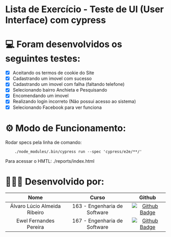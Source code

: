 # Lista de Exercício - Teste de UI (User Interface) com cypress

# 💻 Foram desenvolvidos os seguintes testes: 

- [x] Aceitando os termos de cookie do Site
- [x] Cadastrando um imovel com sucesso
- [x] Cadastrando um imovel com falha (faltando telefone) 
- [x] Selecionando bairro Anchieta e Pesquisando
- [x] Encomendando um imovel 
- [x] Realizando login incorreto (Não possui acesso ao sistema)
- [x] Selecionando Facebook para ver funciona 

# ⚙️ Modo de Funcionamento: 

Rodar specs pela linha de comando:
```
    ./node_modules/.bin/cypress run --spec 'cypress/e2e/**/'
```

Para acessar o HMTL:
./reports/index.html

# 👨🏻‍💻 Desenvolvido por: 

<p align="center">

| Nome | Curso | Github |
| :---: | :---: | :---: |
| Álvaro Lúcio Almeida Ribeiro | 163 - Engenharia de Software | [![Github Badge](https://img.shields.io/badge/-GitHub-333333?style=flat&logo=github&logoColor=white&link=https://github.com/AlvaroLucioRibeiro)](https://github.com/AlvaroLucioRibeiro) |
| Ewel Fernandes Pereira | 167 - Engenharia de Software | [![Github Badge](https://img.shields.io/badge/-GitHub-333333?style=flat&logo=github&logoColor=white&link=https://github.com/Ewel10)](https://github.com/Ewel10) |

</p>